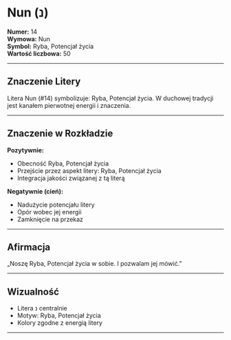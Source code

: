 
# Nun (נ)

**Numer:** 14  
**Wymowa:** Nun  
**Symbol:** Ryba, Potencjał życia  
**Wartość liczbowa:** 50  

---

## Znaczenie Litery
Litera Nun (#14) symbolizuje: Ryba, Potencjał życia.
W duchowej tradycji jest kanałem pierwotnej energii i znaczenia.

---

## Znaczenie w Rozkładzie

**Pozytywnie:**  
- Obecność Ryba, Potencjał życia  
- Przejście przez aspekt litery: Ryba, Potencjał życia  
- Integracja jakości związanej z tą literą  

**Negatywnie (cień):**  
- Nadużycie potencjału litery  
- Opór wobec jej energii  
- Zamknięcie na przekaz  

---

## Afirmacja
„Noszę Ryba, Potencjał życia w sobie. I pozwalam jej mówić.”

---

## Wizualność
- Litera נ centralnie  
- Motyw: Ryba, Potencjał życia  
- Kolory zgodne z energią litery

---
